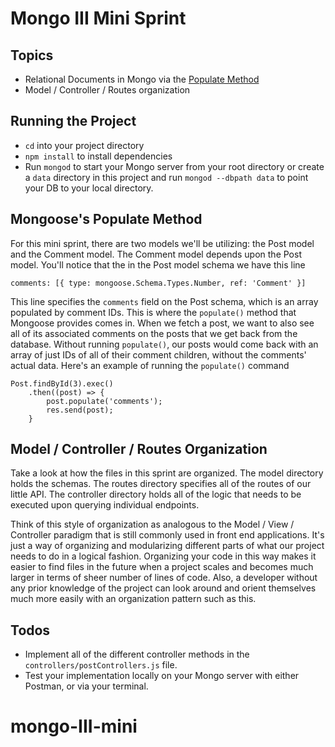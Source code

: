 # Mongo III Mini Sprint

## Topics

* Relational Documents in Mongo via the
  [Populate Method](http://mongoosejs.com/docs/populate.html)
* Model / Controller / Routes organization

## Running the Project

* `cd` into your project directory
* `npm install` to install dependencies
* Run `mongod` to start your Mongo server from your root directory or create a
  `data` directory in this project and run `mongod --dbpath data` to point your
  DB to your local directory.

## Mongoose's Populate Method

For this mini sprint, there are two models we'll be utilizing: the Post model
and the Comment model. The Comment model depends upon the Post model. You'll
notice that the in the Post model schema we have this line

```
comments: [{ type: mongoose.Schema.Types.Number, ref: 'Comment' }]
```

This line specifies the `comments` field on the Post schema, which is an array
populated by comment IDs. This is where the `populate()` method that Mongoose
provides comes in. When we fetch a post, we want to also see all of its
associated comments on the posts that we get back from the database. Without
running `populate()`, our posts would come back with an array of just IDs of all
of their comment children, without the comments' actual data. Here's an example
of running the `populate()` command

```
Post.findById(3).exec()
	.then((post) => {
		post.populate('comments');
		res.send(post);
	}
```

## Model / Controller / Routes Organization

Take a look at how the files in this sprint are organized. The model directory
holds the schemas. The routes directory specifies all of the routes of our
little API. The controller directory holds all of the logic that needs to be
executed upon querying individual endpoints.

Think of this style of organization as analogous to the Model / View /
Controller paradigm that is still commonly used in front end applications. It's
just a way of organizing and modularizing different parts of what our project
needs to do in a logical fashion. Organizing your code in this way makes it
easier to find files in the future when a project scales and becomes much larger
in terms of sheer number of lines of code. Also, a developer without any prior
knowledge of the project can look around and orient themselves much more easily
with an organization pattern such as this.

## Todos

* Implement all of the different controller methods in the
  `controllers/postControllers.js` file.
* Test your implementation locally on your Mongo server with either Postman, or
  via your terminal.
# mongo-III-mini

